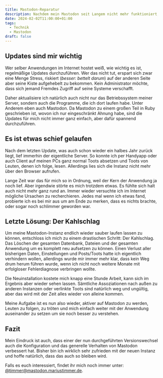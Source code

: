 ```yaml
---
title: Mastodon-Reparatur
description: Nachdem mein Mastodon seit Langem nicht mehr funktioniert, wurde es nun Zeit, dass ich mir die Sache mal ansehe
date: 2024-02-02T11:00:00+01:00
tags:
  - Technik
  - Mastodon
draft: false
---
```


Updates sind mir wichtig
------------------------
Wer selber Anwendungen im Internet hostet weiß, wie wichtig es ist, regelmäßige Updates durchzuführen. Wer das nicht tut, erspart sich zwar eine Menge Stress, riskiert (_besser: bettelt darum_) auf der anderen Seite aber seine Kiste aufgehebelt zu bekommen. Kein Administrator möchte, dass sich jemand Fremdes Zugriff auf seine Systeme verschafft.

Daher aktualisiere ich natürlich auch nicht nur das Betriebssystem meiner Server, sondern auch die Programme, die ich dort laufen habe. Unter Anderem eben auch Mastodon. Da Mastodon zu einem großen Teil in Ruby geschrieben ist, wovon ich nur eingeschränkt Ahnung habe, sind die Updates für mich nicht immer ganz einfach, aber dafür spannend durchzuführen.


Es ist etwas schief gelaufen
----------------------------
Nach dem letzten Update, was auch schon wieder ein halbes Jahr zurück liegt, lief immerhin der eigentliche Server. So konnte ich per Handyapp oder auch Client auf meinen PCs ganz normal Toots absetzen und Toots von Leuten, denen ich folge, lesen. Allerdings lies sich die Instanz nicht mehr über den Browser aufrufen.

Lange Zeit war das für mich so in Ordnung, weil der Kern der Anwendung ja noch lief. Aber irgendwie störte es mich trotzdem etwas. Es fühlte sich halt auch nicht mehr ganz rund an. Immer wieder versuchte ich im Internet mögliche Ursachen zu recherchieren. Jedes mal wenn ich etwas fand, probierte ich es bei mir aus um am Ende zu merken, dass es nichts brachte, oder sogar noch schlimmer geworden war.


Letzte Lösung: Der Kahlschlag
-----------------------------
Um meine Mastodon-Instanz endlich wieder sauber laufen lassen zu können, entschloss ich mich zu einem drastischen Schritt: Der Kahlschlag. Das Löschen der gesamten Datenbank, Dateien und der gesamten Anwendung um es komplett neu aufsetzen zu können. Einen Verlust aller bisherigen Daten, Einstellungen und Posts/Toots hatte ich eigentlich verhindern wollen, allerdings wurde mir immer mehr klar, dass kein Weg drum herum führen wurde, wenn ich nicht noch weitere Monate mit erfolgloser Fehlerdiagnose verbringen wollte.

Die Neuinstallation kostete mich knapp eine Stunde Arbeit, kann sich im Ergebnis aber wieder sehen lassen. Sämtliche Assoziationen nach außen zu anderen Instanzen oder verlinkte Toots sind natürlich weg und ungültig, aber das wird mit der Zeit alles wieder von alleine kommen.

Meine Aufgabe ist es nun also wieder, aktiver auf Mastodon zu werden, Leuten zu folgen, zu tröten und mich einfach weiter mit der Anwendung auseinander zu setzen um sie noch besser zu verstehen.


Fazit
-----
Mein Eindruck ist auch, dass einer der nun durchgeführten Versionswechsel auch die Konfiguration und das generelle Verhalten von Mastodon verbessert hat. Bisher bin ich wirklich sehr zufrieden mit der neuen Instanz und hoffe natürlich, dass das auch so bleiben wird.

Falls es euch interessiert, findet ihr mich noch immer unter: [@timmer@mastodon.mariustimmer.de](https://mastodon.mariustimmer.de/@timmer).
